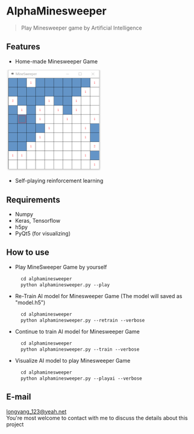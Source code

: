 # AlphaMinesweeper
> Play Minesweeper game by Artificial Intelligence

## Features
+ Home-made Minesweeper Game

<img src=./pics/minesweeper.png width="50%" height="50%" />

+ Self-playing reinforcement learning

## Requirements
+ Numpy
+ Keras, Tensorflow
+ h5py
+ PyQt5 (for visualizing) 

## How to use
+ Play MineSweeper Game by yourself
        
        cd alphaminesweeper
        python alphaminesweeper.py --play

+ Re-Train AI model for Minesweeper Game (The model will saved as "model.h5")

        cd alphaminesweeper
        python alphaminesweeper.py --retrain --verbose

+ Continue to train AI model for Minesweeper Game

        cd alphaminesweeper
        python alphaminesweeper.py --train --verbose

+ Visualize AI model to play Minesweeper Game

        cd alphaminesweeper
        python alphaminesweeper.py --playai --verbose

## E-mail
longyang_123@yeah.net  
You're most welcome to contact with me to discuss the details about this project